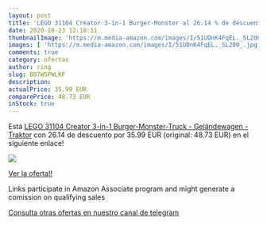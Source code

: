 ```yaml
---
layout: post
title: 'LEGO 31104 Creator 3-in-1 Burger-Monster al 26.14 % de descuento'
date: 2020-10-23 12:18:11
thumbnailImage: 'https://m.media-amazon.com/images/I/51UDnK4FqEL._SL200_.jpg'
images: [ 'https://m.media-amazon.com/images/I/51UDnK4FqEL._SL200_.jpg' ]
comments: true
category: ofertas
author: ring
slug: B07W5PWLKF
description:
actualPrice: 35.99 EUR
comparePrice: 48.73 EUR
inStock: true
---
```


Está [LEGO 31104 Creator 3-in-1 Burger-Monster-Truck - Geländewagen - Traktor](https://www.amazon.de/dp/B07W5PWLKF/?tag=tolees0ca-21) con 26.14 de descuento por 35.99 EUR (original: 48.73 EUR) en el siguiente enlace!

[![](https://m.media-amazon.com/images/I/51UDnK4FqEL._SL200_.jpg)](https://www.amazon.de/dp/B07W5PWLKF/?tag=tolees0ca-21)

[Ver la oferta!!](https://www.amazon.de/dp/B07W5PWLKF/?tag=tolees0ca-21)

Links participate in Amazon Associate program and might generate a comission on qualifying sales

[Consulta otras ofertas en nuestro canal de telegram](https://t.me/s/ofertas25)
